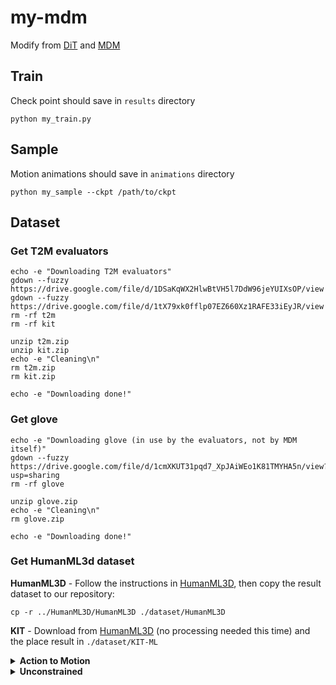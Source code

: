 # my-mdm
Modify from [DiT](https://github.com/facebookresearch/DiT) and [MDM](https://github.com/GuyTevet/motion-diffusion-model)
## Train
Check point should save in `results` directory
```
python my_train.py
```
## Sample
Motion animations should save in `animations` directory
```
python my_sample --ckpt /path/to/ckpt
```
## Dataset
### Get T2M evaluators
```
echo -e "Downloading T2M evaluators"
gdown --fuzzy https://drive.google.com/file/d/1DSaKqWX2HlwBtVH5l7DdW96jeYUIXsOP/view
gdown --fuzzy https://drive.google.com/file/d/1tX79xk0fflp07EZ660Xz1RAFE33iEyJR/view
rm -rf t2m
rm -rf kit

unzip t2m.zip
unzip kit.zip
echo -e "Cleaning\n"
rm t2m.zip
rm kit.zip

echo -e "Downloading done!"
```
### Get glove
```
echo -e "Downloading glove (in use by the evaluators, not by MDM itself)"
gdown --fuzzy https://drive.google.com/file/d/1cmXKUT31pqd7_XpJAiWEo1K81TMYHA5n/view?usp=sharing
rm -rf glove

unzip glove.zip
echo -e "Cleaning\n"
rm glove.zip

echo -e "Downloading done!"
```
### Get HumanML3d dataset
**HumanML3D** - Follow the instructions in [HumanML3D](https://github.com/EricGuo5513/HumanML3D.git),
then copy the result dataset to our repository:

```shell
cp -r ../HumanML3D/HumanML3D ./dataset/HumanML3D
```

**KIT** - Download from [HumanML3D](https://github.com/EricGuo5513/HumanML3D.git) (no processing needed this time) and the place result in `./dataset/KIT-ML`
</details>

<details>
  <summary><b>Action to Motion</b></summary>

**UESTC, HumanAct12** 
```bash
bash prepare/download_a2m_datasets.sh
```
</details>

<details>
  <summary><b>Unconstrained</b></summary>

**HumanAct12** 
```bash
bash prepare/download_unconstrained_datasets.sh
```
</details>


